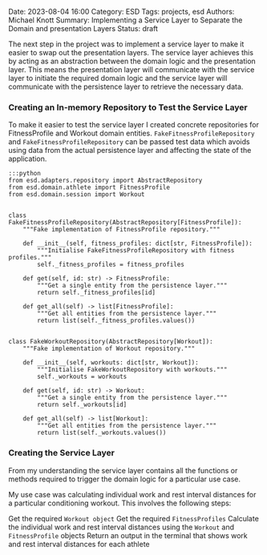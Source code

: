 Date: 2023-08-04 16:00
Category: ESD
Tags: projects, esd
Authors: Michael Knott
Summary: Implementing a Service Layer to Separate the Domain and presentation Layers
Status: draft

The next step in the project was to implement a service layer to make it easier to swap out the presentation layers. The service layer achieves this by acting as an abstraction between the domain logic and the presentation layer. This means the presentation layer will communicate with the service layer to initiate the required domain logic and the service layer will communicate with the persistence layer to retrieve the necessary data.

### Creating an In-memory Repository to Test the Service Layer

To make it easier to test the service layer I created concrete repositories for FitnessProfile and Workout domain entities. `FakeFitnessProfileRepository` and `FakeFitnessProfileRepository` can be passed test data which avoids using data from the actual persistence layer and affecting the state of the application.

    :::python
    from esd.adapters.repository import AbstractRepository
    from esd.domain.athlete import FitnessProfile
    from esd.domain.session import Workout


    class FakeFitnessProfileRepository(AbstractRepository[FitnessProfile]):
        """Fake implementation of FitnessProfile repository."""

        def __init__(self, fitness_profiles: dict[str, FitnessProfile]):
            """Initialise FakeFitnessProfileRepository with fitness profiles."""
            self._fitness_profiles = fitness_profiles

        def get(self, id: str) -> FitnessProfile:
            """Get a single entity from the persistence layer."""
            return self._fitness_profiles[id]

        def get_all(self) -> list[FitnessProfile]:
            """Get all entities from the persistence layer."""
            return list(self._fitness_profiles.values())


    class FakeWorkoutRepository(AbstractRepository[Workout]):
        """Fake implementation of Workout repository."""

        def __init__(self, workouts: dict[str, Workout]):
            """Initialise FakeWorkoutRepository with workouts."""
            self._workouts = workouts

        def get(self, id: str) -> Workout:
            """Get a single entity from the persistence layer."""
            return self._workouts[id]

        def get_all(self) -> list[Workout]:
            """Get all entities from the persistence layer."""
            return list(self._workouts.values())

### Creating the Service Layer

From my understanding the service layer contains all the functions or methods required to trigger the domain logic for a particular use case.

My use case was calculating individual work and rest interval distances for a particular conditioning workout. This involves the following steps:

Get the required `Workout object`
Get the required `FitnessProfiles`
Calculate the individual work and rest interval distances using the `Workout` and `FitnessProfile` objects
Return an output in the terminal that shows work and rest interval distances for each athlete